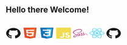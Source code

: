 ## Hello there Welcome!


<!--
**BrunoJScript/BrunoJScript** is a ✨ _special_ ✨ repository because its `README.md` (this file) appears on your GitHub profile.

Here are some ideas to get you started:

- 🔭 I’m currently working on ...
- 🌱 I’m currently learning ...
- 👯 I’m looking to collaborate on ...
- 🤔 I’m looking for help with ...
- 💬 Ask me about ...
- 📫 How to reach me: ...
- 😄 Pronouns: ...
- ⚡ Fun fact: ...
-->

<div style="display: inline_block"><br>
    <img align="center" alt="-Python" height="30" width="40" src="https://raw.githubusercontent.com/devicons/devicon/master/icons/github/github-original.svg" />
    <img align="center" alt="-HTML" height="30" width="40" src="https://raw.githubusercontent.com/devicons/devicon/master/icons/html5/html5-original.svg">
    <img align="center" alt="-CSS" height="30" width="40" src="https://raw.githubusercontent.com/devicons/devicon/master/icons/css3/css3-original.svg">
    <img align="center" alt="-Js" height="30" width="40" src="https://raw.githubusercontent.com/devicons/devicon/master/icons/javascript/javascript-plain.svg">
    <img align="center" alt="-Sass" height="30" width="40" src="https://raw.githubusercontent.com/devicons/devicon/master/icons/sass/sass-original.svg" />
    <img align="center" alt="-React" height="30" width="40" src="https://raw.githubusercontent.com/devicons/devicon/master/icons/react/react-original.svg">
    <img align="center" alt="-Python" height="30" width="40" src="https://raw.githubusercontent.com/devicons/devicon/master/icons/github/github-original.svg" />
    
             
</div>
